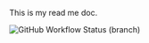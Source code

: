 This is my read me doc.

![GitHub Workflow Status (branch)](https://img.shields.io/github/actions/workflow/status/johvahn2/sem/main.yml?branch=master)
